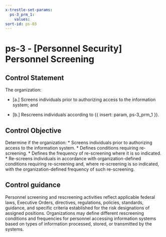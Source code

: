```yaml
---
x-trestle-set-params:
  ps-3_prm_1:
    values:
sort-id: ps-03
---
```


# ps-3 - \[Personnel Security\] Personnel Screening

## Control Statement

The organization:

- \[a.\] Screens individuals prior to authorizing access to the information system; and

- \[b.\] Rescreens individuals according to {{ insert: param, ps-3_prm_1 }}.

## Control Objective

Determine if the organization:    * Screens individuals prior to authorizing access to the information system.  * Defines conditions requiring re-screening.  * Defines the frequency of re-screening where it is so indicated.  * Re-screens individuals in accordance with organization-defined conditions requiring re-screening and, where re-screening is so indicated, with the organization-defined frequency of such re-screening.  

## Control guidance

Personnel screening and rescreening activities reflect applicable federal laws, Executive Orders, directives, regulations, policies, standards, guidance, and specific criteria established for the risk designations of assigned positions. Organizations may define different rescreening conditions and frequencies for personnel accessing information systems based on types of information processed, stored, or transmitted by the systems.
